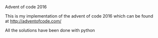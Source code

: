 Advent of code 2016

This is my implementation of the advent of code 2016 which can be found at http://adventofcode.com/

All the solutions have been done with python
